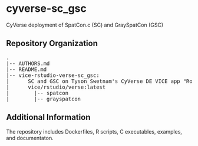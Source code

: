 # cyverse-sc_gsc
CyVerse deployment of SpatCon.c (SC) and GraySpatCon (GSC)  
 
## Repository Organization  
<pre>
.  
|-- AUTHORS.md  
|-- README.md  
|-- vice-rstudio-verse-sc_gsc:  
|      SC and GSC on Tyson Swetnam's CyVerse DE VICE app "Rocker RStudio Verse"  
|      vice/rstudio/verse:latest  
|        |-- spatcon  
|        |-- grayspatcon  
</pre>
## Additional Information  
The repository includes Dockerfiles, R scripts, C executables, examples, and documentaton. 